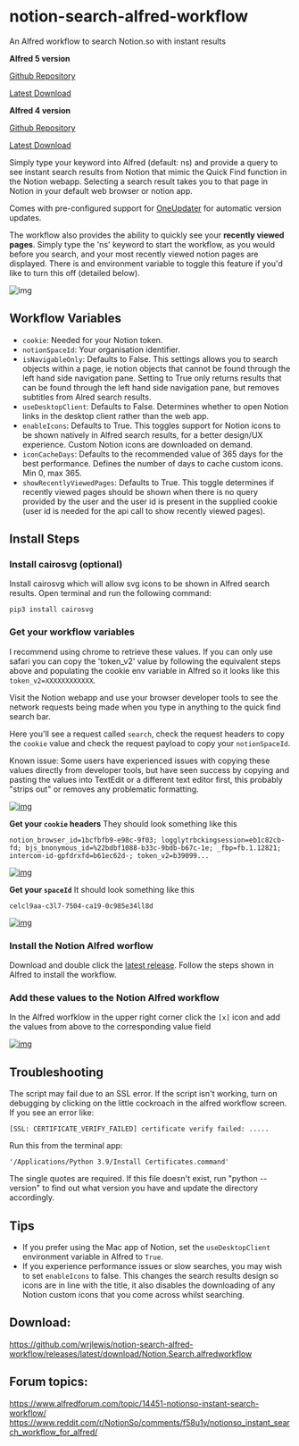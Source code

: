 # notion-search-alfred-workflow
An Alfred workflow to search Notion.so with instant results

**Alfred 5 version**

[Github Repository](https://github.com/wrjlewis/notion-search-alfred5-workflow)

[Latest Download](https://github.com/wrjlewis/notion-search-alfred5-workflow/releases/latest/download/Notion.Search.Alfred.5.alfredworkflow)

**Alfred 4 version**

[Github Repository](https://github.com/wrjlewis/notion-search-alfred-workflow)

[Latest Download](https://github.com/wrjlewis/notion-search-alfred-workflow/releases/latest/download/Notion.Search.alfredworkflow)

Simply type your keyword into Alfred (default: ns) and provide a query to see instant search results from Notion that mimic the Quick Find function in the Notion webapp. Selecting a search result takes you to that page in Notion in your default web browser or notion app.

Comes with pre-configured support for [OneUpdater](https://github.com/vitorgalvao/alfred-workflows/tree/master/OneUpdater) for automatic version updates.

The workflow also provides the ability to quickly see your __recently viewed pages__. Simply type the 'ns' keyword to start the workflow, as you would before you search, and your most recently viewed notion pages are displayed. There is and environment variable to toggle this feature if you'd like to turn this off (detailed below).

![img](https://github.com/wrjlewis/notion-search-alfred-workflow/blob/31d36ee9e75c343045f2a1f313b03373669a7730/notion-demo.gif)

## Workflow Variables

- `cookie`: Needed for your Notion token.
- `notionSpaceId`: Your organisation identifier. 
- `isNavigableOnly`: Defaults to False. This settings allows you to search objects within a page, ie notion objects that cannot be found through the left hand side navigation pane. Setting to True only returns results that can be found through the left hand side navigation pane, but removes subtitles from Alred search results. 
- `useDesktopClient`: Defaults to False. Determines whether to open Notion links in the desktop client rather than the web app.
- `enableIcons`: Defaults to True. This toggles support for Notion icons to be shown natively in Alfred search results, for a better design/UX experience. Custom Notion icons are downloaded on demand.
- `iconCacheDays`: Defaults to the recommended value of 365 days for the best performance. Defines the number of days to cache custom icons. Min 0, max 365.
- `showRecentlyViewedPages`: Defaults to True. This toggle determines if recently viewed pages should be shown when there is no query provided by the user and the user id is present in the supplied cookie (user id is needed for the api call to show recently viewed pages).

## Install Steps

### Install cairosvg (optional)

Install cairosvg which will allow svg icons to be shown in Alfred search results. Open terminal and run the following command:

`pip3 install cairosvg`

### Get your workflow variables

I recommend using chrome to retrieve these values. If you can only use safari you can copy the 'token_v2' value by following the equivalent steps above and populating the cookie env variable in Alfred so it looks like this `token_v2=XXXXXXXXXXXX`.

Visit the Notion webapp and use your browser developer tools to see the network requests being made when you type in anything to the quick find search bar. 

Here you'll see a request called `search`, check the request headers to copy the `cookie` value and check the request payload to copy your `notionSpaceId`.

Known issue: Some users have experienced issues with copying these values directly from developer tools, but have seen success by copying and pasting the values into TextEdit or a different text editor first, this probably "strips out" or removes any problematic formatting.

[![img](https://i.imgur.com/ytewFzE.gif)](https://i.imgur.com/ytewFzE.gif)


__Get your `cookie` headers__
They should look something like this 

```
notion_browser_id=1bcfbfb9-e98c-9f03; logglytrbckingsession=eb1c82cb-fd; bjs_bnonymous_id=%22bdbf1088-b33c-9bdb-b67c-1e; _fbp=fb.1.12821; intercom-id-gpfdrxfd=b61ec62d-; token_v2=b39099...

```

[![img](https://github.com/wrjlewis/notion-search-alfred-workflow/blob/master/cookie.png)](https://github.com/wrjlewis/notion-search-alfred-workflow/blob/master/spaceId.png)


__Get your `spaceId`__
It should look something like this

```
celcl9aa-c3l7-7504-ca19-0c985e34ll8d
```

[![img](https://github.com/wrjlewis/notion-search-alfred-workflow/blob/master/spaceId.png)](https://github.com/wrjlewis/notion-search-alfred-workflow/blob/master/spaceId.png)

### Install the Notion Alfred worflow

Download and double click the [latest release](https://github.com/wrjlewis/notion-search-alfred-workflow/releases/latest/download/Notion.Search.alfredworkflow). Follow the steps shown in Alfred to install the workflow.

### Add these values to the Notion Alfred workflow

In the Alfred worfklow in the upper right corner click the `[x]` icon and add the values from above to the corresponding value field

[![img](https://i.imgur.com/Pe6nwey.jpg)](https://i.imgur.com/Pe6nwey.jpg)

## Troubleshooting

The script may fail due to an SSL error.  If the script isn't working, turn on debugging by clicking on the little cockroach in the alfred workflow screen.  If you see an error like:

``` [SSL: CERTIFICATE_VERIFY_FAILED] certificate verify failed: ..... ```

Run this from the terminal app:

``` '/Applications/Python 3.9/Install Certificates.command' ```

The single quotes are required.
If this file doesn't exist, run "python --version" to find out what version you have
and update the directory accordingly.

## Tips

- If you prefer using the Mac app of Notion, set the `useDesktopClient` environment variable in Alfred to `True`.
- If you experience performance issues or slow searches, you may wish to set `enableIcons` to false. This changes the search results design so icons are in line with the title, it also disables the downloading of any Notion custom icons that you come across whilst searching. 

## Download:
https://github.com/wrjlewis/notion-search-alfred-workflow/releases/latest/download/Notion.Search.alfredworkflow

## Forum topics:
https://www.alfredforum.com/topic/14451-notionso-instant-search-workflow/
https://www.reddit.com/r/NotionSo/comments/f58u1y/notionso_instant_search_workflow_for_alfred/
